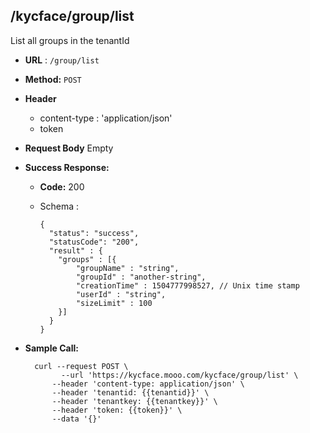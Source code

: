 ## /kycface/group/list

List all groups in the tenantId

* **URL** : `/group/list`
  
* **Method:** `POST`

* **Header**
	
	- content-type : 'application/json'
	- token
	
* **Request Body**
	Empty	  
* **Success Response:**

  * **Code:** 200 <br />
  * Schema : 
		
			
		{
		  "status": "success",
		  "statusCode": "200",
		  "result" : {
		  	"groups" : [{
				"groupName" : "string",
				"groupId" : "another-string",
				"creationTime" : 1504777998527, // Unix time stamp
				"userId" : "string",
				"sizeLimit" : 100
			}]
		  }
		}
		
	

* **Sample Call:**

   	
    	curl --request POST \
  			  --url 'https://kycface.mooo.com/kycface/group/list' \
            --header 'content-type: application/json' \
            --header 'tenantid: {{tenantid}}' \
            --header 'tenantkey: {{tenantkey}}' \
            --header 'token: {{token}}' \
            --data '{}'
    	
    	
